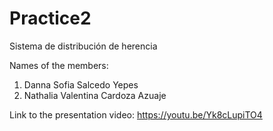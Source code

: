# Practice2
Sistema de distribución de herencia

Names of the members:

1. Danna Sofia Salcedo Yepes
2. Nathalia Valentina Cardoza Azuaje

Link to the presentation video: https://youtu.be/Yk8cLupiTO4
